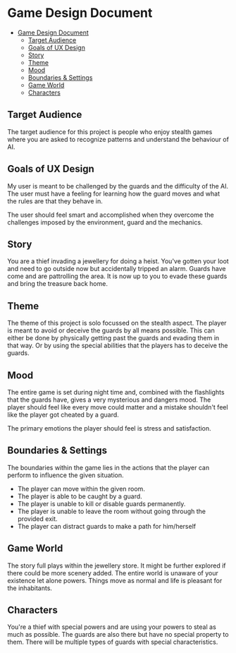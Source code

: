 # Game Design Document

- [Game Design Document](#game-design-document)
  - [Target Audience](#target-audience)
  - [Goals of UX Design](#goals-of-ux-design)
  - [Story](#story)
  - [Theme](#theme)
  - [Mood](#mood)
  - [Boundaries & Settings](#boundaries--settings)
  - [Game World](#game-world)
  - [Characters](#characters)

## Target Audience

The target audience for this project is people who enjoy stealth games where
you are asked to recognize patterns and understand the behaviour of AI.

## Goals of UX Design

My user is meant to be challenged by the guards and the difficulty of the AI.
The user must have a feeling for learning how the guard moves and what the rules
are that they behave in.

The user should feel smart and accomplished when they overcome the challenges
imposed by the environment, guard and the mechanics.

## Story

You are a thief invading a jewellery for doing a heist.
You've gotten your loot and need to go outside now but accidentally tripped an alarm.
Guards have come and are pattrolling the area. It is now up to you to evade
these guards and bring the treasure back home.

## Theme

The theme of this project is solo focussed on the stealth aspect.
The player is meant to avoid or deceive the guards by all means possible.
This can either be done by physically getting past the guards and evading them in
that way.
Or by using the special abilities that the players has to deceive the guards.

## Mood

The entire game is set during night time and, combined with the flashlights that
the guards have, gives a very mysterious and dangers mood.
The player should feel like every move could matter and a mistake shouldn't feel
like the player got cheated by a guard.

The primary emotions the player should feel is stress and satisfaction.

## Boundaries & Settings

The boundaries within the game lies in the actions that the player can perform to
influence the given situation.

- The player can move within the given room.
- The player is able to be caught by a guard.
- The player is unable to kill or disable guards permanently.
- The player is unable to leave the room without going through the provided exit.
- The player can distract guards to make a path for him/herself

## Game World

The story full plays within the jewellery store.
It might be further explored if there could be more scenery added.
The entire world is unaware of your existence let alone powers.
Things move as normal and life is pleasant for the inhabitants.

## Characters

You're a thief with special powers and are using your powers to steal as much as possible.
The guards are also there but have no special property to them.
There will be multiple types of guards with special characteristics.
